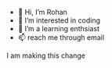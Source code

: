 - 👋 Hi, I’m Rohan
- 👀 I’m interested in coding
- 🌱 I’m a learning enthsiast
- 📫  reach me through email

<!---
rrhan32/rrhan32 is a ✨ special ✨ repository because its `README.md` (this file) appears on your GitHub profile.
You can click the Preview link to take a look at your changes.
--->
I am making this change 
